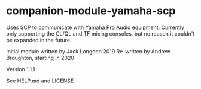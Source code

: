 # companion-module-yamaha-scp

Uses SCP to communicate with Yamaha Pro Audio equipment.
Currently only supporting the CL/QL and TF mixing consoles,
but no reason it couldn't be expanded in the future.

Initial module written by Jack Longden 2019
Re-written by Andrew Broughton, starting in 2020

Version 1.1.1

See HELP.md and LICENSE
